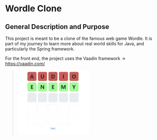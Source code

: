 # Wordle Clone

## General Description and Purpose
This project is meant to be a clone of the famous web game Wordle. It is part of my journey to learn more about real world skills for Java, and particularly the Spring framework.

For the front end, the project uses the Vaadin framework -> https://vaadin.com/



   > <img src= ReadMeImgs/Pic1.png? width=50% height=50%>
